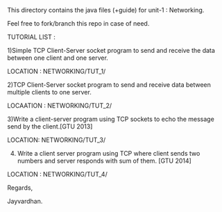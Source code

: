 This directory contains the java files (+guide) for unit-1 : Networking.

Feel free to fork/branch this repo in case of need.



TUTORIAL LIST : 


1)Simple TCP Client-Server socket program to send and receive the data between one client and one server.


LOCATION : NETWORKING/TUT_1/




2)TCP Client-Server socket program to send and receive data between multiple clients to  one server.

LOCAATION : NETWORKING/TUT_2/



3)Write a client-server program using TCP sockets to echo the message send by the client.[GTU 2013]

LOCATION: NETWORKING/TUT_3/


4) Write a client server program using TCP where client sends two numbers and server responds with sum of them. [GTU 2014]

LOCATION : NETWORKING/TUT_4/


Regards,

Jayvardhan.
